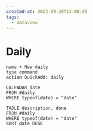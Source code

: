 ```yaml
---
created-at: 2023-09-20T12:00:00
tags:
  - dataview
---
```

# Daily
```button
name + New daily
type command
action QuickAdd: daily
```
```dataview
CALENDAR date
FROM #daily
WHERE typeof(date) = "date"
```

```dataview
TABLE description, done
FROM #daily
WHERE typeof(date) = "date"
SORT date DESC
```
